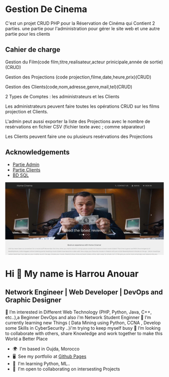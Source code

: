 
# Gestion De Cinema

C'est un projet CRUD PHP  pour la Réservation de Cinéma qui Contient 2 parties. une partie pour l'administration pour gérer le site web et une autre partie pour les clients


## Cahier de charge
Gestion du Film(code film,titre,realisateur,acteur prinicipale,année de sortie)(CRUD)

Gestion des Projections (code projection,filme,date,heure,prix)(CRUD)

Gestion des Clients(code,nom,adresse,genre,mail,tel)(CRUD)

2 Types de Comptes : les administrateurs et les Clients

Les administrateurs peuvent faire toutes les opérations CRUD sur les films projection et Clients.

L'admin peut aussi exporter la liste des Projections avec le nombre de resérvations en fichier CSV (fichier texte avec ; comme séparateur)

Les Clients peuvent faire une ou plusieurs resérvations des Projections
## Acknowledgements

 - [Partie Admin](https://github.com/anouarharrou/Gestion-de-Cinema/tree/main/admin)
 - [Partie Clients](https://github.com/anouarharrou/Gestion-de-Cinema/tree/main/php)
 - [BD SQL](https://github.com/anouarharrou/Gestion-de-Cinema/blob/main/cinema.sql)


![Logo](https://github.com/anouarharrou/Gestion-de-Cinema/blob/main/screen.jpg)


Hi 👋 My name is Harrou Anouar
==============================

Network Engineer | Web Developer | DevOps and Graphic Designer
--------------------------------------------------------------

👀 I’m interested in Different Web Technology (PHP, Python, Java, C++, etc..),a Beginner DevOps and also i'm Network Student Enginner 
🌱 I’m currently learning new Things ( Data Mining using Python, CCNA , Develop some Skills in CyberSecurity ..)i'm trying to keep myself busy 
💞️ I’m looking to collaborate with others, share Knowledge and work together to make this World a Better Place

* 🌍  I'm based in Oujda, Morocco
* 🖥️  See my portfolio at [Github Pages](http://anouarharrou.github.io/)
* 🧠  I'm learning Python, ML..
* 🤝  I'm open to collaborating on intersesting Projects

